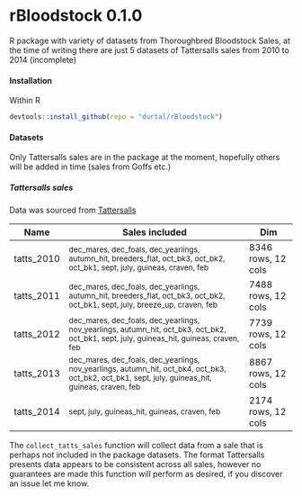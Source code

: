 rBloodstock 0.1.0
=================

R package with variety of datasets from Thoroughbred Bloodstock Sales, at the time of writing there are just 5 datasets of Tattersalls sales from 2010 to 2014 (incomplete)

#### Installation
Within R
```R
devtools::install_github(repo = "durtal/rBloodstock")
```

#### Datasets
Only Tattersalls sales are in the package at the moment, hopefully others will be added in time (sales from Goffs etc.)

##### Tattersalls sales
Data was sourced from [Tattersalls](http://db.tattersalls.com/4DCGI/Entry/Index)

Name | Sales included | Dim
-----|----------------|-----
tatts_2010 | <sub>dec_mares, dec_foals, dec_yearlings, autumn_hit, breeders_flat, oct_bk3, oct_bk2, oct_bk1, sept, july, guineas, craven, feb</sub> | 8346 rows, 12 cols
tatts_2011 | <sub>dec_mares, dec_foals, dec_yearlings, autumn_hit, breeders_flat, oct_bk3, oct_bk2, oct_bk1, sept, july, breeze_up, craven, feb</sub> | 7488 rows, 12 cols
tatts_2012 | <sub>dec_mares, dec_foals, dec_yearlings, nov_yearlings, autumn_hit, oct_bk3, oct_bk2, oct_bk1, sept, july, guineas_hit, guineas, craven, feb</sub> | 7739 rows, 12 cols
tatts_2013 | <sub>dec_mares, dec_foals, dec_yearlings, nov_yearlings, autumn_hit, oct_bk4, oct_bk3, oct_bk2, oct_bk1, sept, july, guineas_hit, guineas, craven, feb</sub> | 8867 rows, 12 cols
tatts_2014 | <sub>sept, july, guineas_hit, guineas, craven, feb</sub> | 2174 rows, 12 cols

The `collect_tatts_sales` function will collect data from a sale that is perhaps not included in the package datasets.  The format Tattersalls presents data appears to be consistent across all sales, however no guarantees are made this function will perform as desired, if you discover an issue let me know.
